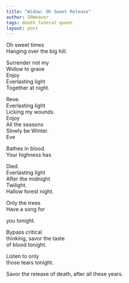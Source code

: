 ```yaml
---
title: "Widow: Oh Sweet Release"
author: SRWeaver
tags: death funeral queen
layout: post
---
```

Oh sweet times<br />
Hanging over the big hill. 

Surrender not my<br />
Widow to grave<br />
Enjoy<br />
Everlasting light<br />
Together at night. 

Reve.<br />
Everlasting light<br />
Licking my wounds.<br />
Enjoy<br />
All the seasons<br />
Slowly be Winter.<br />
Eve 

Bathes in blood.<br />
Your highness has 

Died.<br />
Everlasting light<br />
After the midnight<br />
Twilight.<br />
Hallow forest night. 

Only the trees<br />
Have a song for 

you tonight.

Bypass critical<br />
thinking, savor the taste<br />
of blood tonight.

Listen to only<br />
those tears tonight. 

Savor the release of death,
after all these years.
